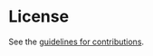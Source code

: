 # License

See the
[guidelines for contributions](https://github.com/robstradling/pkct/blob/master/CONTRIBUTING.md).
